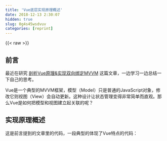 ```yaml
---
title: 'Vue底层实现原理概述' 
date: 2018-12-13 2:30:07
hidden: true
slug: 0g4s45wsdvuv
categories: [reprint]
---
```


{{< raw >}}

                    
<h2 id="articleHeader0">前言</h2>
<p>最近在研究 <a href="https://segmentfault.com/a/1190000006599500">剖析Vue原理&amp;实现双向绑定MVVM</a> 这篇文章，一边学习一边总结一下自己的思考。</p>
<p>Vue是一个典型的MVVM框架，模型（Model）只是普通的JavaScript对象，修改它则视图（View）会自动更新。这种设计让状态管理变得非常简单而直观。那么Vue是如何把模型和视图建立起关联的呢？</p>
<h2 id="articleHeader1">实现原理概述</h2>
<p>这是前言提到的文章里的代码，一段典型的体现了Vue特点的代码：</p>
<div class="widget-codetool" style="display:none;">
      <div class="widget-codetool--inner">
      <span class="selectCode code-tool" data-toggle="tooltip" data-placement="top" title="" data-original-title="全选"></span>
      <span type="button" class="copyCode code-tool" data-toggle="tooltip" data-placement="top" data-clipboard-text="<div id=&quot;mvvm-app&quot;>
    <input type=&quot;text&quot; v-model=&quot;word&quot;>
    <p>"{{"word"}}"</p>
    <button v-on:click=&quot;sayHi&quot;>change model</button> //点击这个button，word的值会发生改变
</div>

<script src=&quot;./js/observer.js&quot;></script>
<script src=&quot;./js/watcher.js&quot;></script>
<script src=&quot;./js/compile.js&quot;></script>
<script src=&quot;./js/mvvm.js&quot;></script>
<script>
    var vm = new MVVM({
        el: '#mvvm-app',
        data: {
            word: 'Hello World!'
        },
        methods: {
            sayHi: function() {
                this.word = 'Hi, everybody!';
            }
        }
    });
</script>" title="" data-original-title="复制"></span>
      <span type="button" class="saveToNote code-tool" data-toggle="tooltip" data-placement="top" title="" data-original-title="放进笔记"></span>
      </div>
      </div><pre class="javascript hljs"><code class="javascript">&lt;div id=<span class="hljs-string">"mvvm-app"</span>&gt;
    <span class="xml"><span class="hljs-tag">&lt;<span class="hljs-name">input</span> <span class="hljs-attr">type</span>=<span class="hljs-string">"text"</span> <span class="hljs-attr">v-model</span>=<span class="hljs-string">"word"</span>&gt;</span>
    <span class="hljs-tag">&lt;<span class="hljs-name">p</span>&gt;</span>"{{"word"}}"<span class="hljs-tag">&lt;/<span class="hljs-name">p</span>&gt;</span>
    <span class="hljs-tag">&lt;<span class="hljs-name">button</span> <span class="hljs-attr">v-on:click</span>=<span class="hljs-string">"sayHi"</span>&gt;</span>change model<span class="hljs-tag">&lt;/<span class="hljs-name">button</span>&gt;</span> //点击这个button，word的值会发生改变
<span class="hljs-tag">&lt;/<span class="hljs-name">div</span>&gt;</span></span>

&lt;script src=<span class="hljs-string">"./js/observer.js"</span>&gt;<span class="xml"><span class="hljs-tag">&lt;/<span class="hljs-name">script</span>&gt;</span></span>
&lt;script src=<span class="hljs-string">"./js/watcher.js"</span>&gt;<span class="xml"><span class="hljs-tag">&lt;/<span class="hljs-name">script</span>&gt;</span></span>
&lt;script src=<span class="hljs-string">"./js/compile.js"</span>&gt;<span class="xml"><span class="hljs-tag">&lt;/<span class="hljs-name">script</span>&gt;</span></span>
&lt;script src=<span class="hljs-string">"./js/mvvm.js"</span>&gt;<span class="xml"><span class="hljs-tag">&lt;/<span class="hljs-name">script</span>&gt;</span></span>
&lt;script&gt;
    <span class="hljs-keyword">var</span> vm = <span class="hljs-keyword">new</span> MVVM({
        <span class="hljs-attr">el</span>: <span class="hljs-string">'#mvvm-app'</span>,
        <span class="hljs-attr">data</span>: {
            <span class="hljs-attr">word</span>: <span class="hljs-string">'Hello World!'</span>
        },
        <span class="hljs-attr">methods</span>: {
            <span class="hljs-attr">sayHi</span>: <span class="hljs-function"><span class="hljs-keyword">function</span>(<span class="hljs-params"></span>) </span>{
                <span class="hljs-keyword">this</span>.word = <span class="hljs-string">'Hi, everybody!'</span>;
            }
        }
    });
<span class="xml"><span class="hljs-tag">&lt;/<span class="hljs-name">script</span>&gt;</span></span></code></pre>
<p>Vue实现这种数据双向绑定的效果，需要三大模块：</p>
<ol>
<li>
<strong>Observer</strong>：能够对数据对象的所有属性进行监听，如有变动可拿到最新值并通知订阅者</li>
<li>
<strong>Compile</strong>：对每个元素节点的指令进行扫描和解析，根据指令模板替换数据，以及绑定相应的更新函数</li>
<li>
<strong>Watcher</strong>：作为连接Observer和Compile的桥梁，能够订阅并收到每个属性变动的通知，执行指令绑定的相应回调函数，从而更新视图</li>
</ol>
<h2 id="articleHeader2">Observer</h2>
<p>Observer的核心是通过<code>Obeject.defineProperty()</code>来监听数据的变动，这个函数内部可以定义<code>setter</code>和<code>getter</code>，每当数据发生变化，就会触发<code>setter</code>。这时候<code>Observer</code>就要通知订阅者，订阅者就是<code>Watcher</code>。</p>
<h2 id="articleHeader3">Watcher</h2>
<p><code>Watcher</code>订阅者作为<code>Observer</code>和<code>Compile</code>之间通信的桥梁，主要做的事情是：</p>
<ol>
<li>在自身实例化时往属性订阅器(dep)里面添加自己</li>
<li>自身必须有一个<code>update()</code>方法</li>
<li>待属性变动<code>dep.notice()</code>通知时，能调用自身的update()方法，并触发<code>Compile</code>中绑定的回调</li>
</ol>
<h2 id="articleHeader4">Compile</h2>
<p><code>Compile</code>主要做的事情是解析模板指令，将模板中的变量替换成数据，然后初始化渲染页面视图，并将每个指令对应的节点绑定更新函数，添加监听数据的订阅者，一旦数据有变动，收到通知，更新视图。</p>
<h2 id="articleHeader5">总结</h2>
<p>关于每部分具体的代码实现，可以参阅 <a href="https://segmentfault.com/a/1190000006599500" target="_blank">剖析Vue原理&amp;实现双向绑定MVVM</a> 这篇文章，这篇文章写得非常好。我打算研究透彻之后自己实现一下简易的Vue框架。</p>

                
{{< /raw >}}

# 版权声明
本文资源来源互联网，仅供学习研究使用，版权归该资源的合法拥有者所有，

本文仅用于学习、研究和交流目的。转载请注明出处、完整链接以及原作者。

原作者若认为本站侵犯了您的版权，请联系我们，我们会立即删除！

## 原文标题
Vue底层实现原理概述

## 原文链接
[https://segmentfault.com/a/1190000013294870](https://segmentfault.com/a/1190000013294870)

